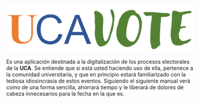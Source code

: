 <img src="imagenes_manual/logo.png" width="500px" />

Es una aplicación destinada a la digitalización de los procesos electorales de la **UCA**. Se entiende que si está usted haciendo uso de ella, pertenece a la comunidad
universitaria, y que en principio estará familiarizado con la tediosa idiosincrasia de estos eventos. Siguiendo el siguiente manual verá como de una forma sencilla, ahorrará tiempo y
le liberará de dolores de cabeza innecesarios para la fecha en la que es.
